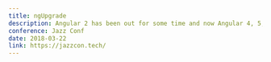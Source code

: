 ```yaml
---
title: ngUpgrade
description: Angular 2 has been out for some time and now Angular 4, 5, and beyond have been announced but lots of people are still using Angular 1. In this talk, we're going to cover the tangible steps you can take to upgrade your app. We'll walk through the process on a small application and show real examples of how to accomplish this feat.
conference: Jazz Conf
date: 2018-03-22
link: https://jazzcon.tech/
---
```

